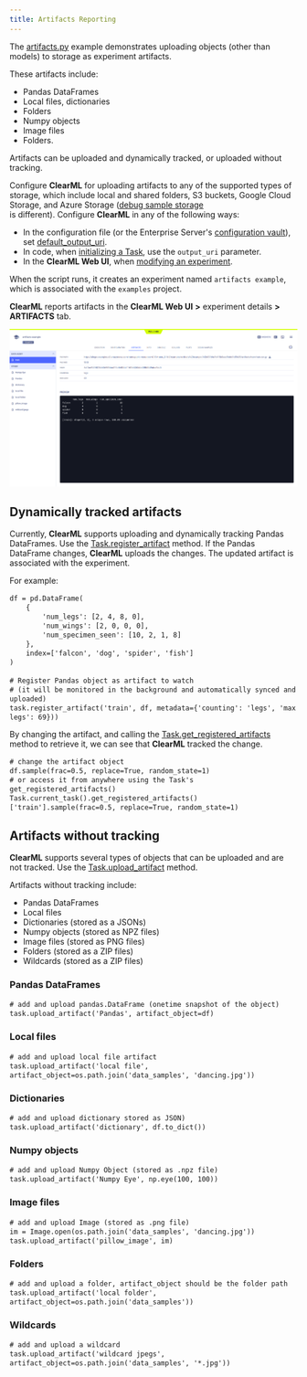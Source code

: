 ```yaml
---
title: Artifacts Reporting
---
```


The [artifacts.py](https://github.com/allegroai/clearml/blob/master/examples/reporting/artifacts.py) example demonstrates 
uploading objects (other than models) to storage as experiment artifacts. 

These artifacts include: 
* Pandas DataFrames 
* Local files, dictionaries
* Folders
* Numpy objects
* Image files
* Folders. 
  
Artifacts can be uploaded and dynamically tracked, or uploaded without tracking. 

<a name="configure_artifact_storage" class="tr_top_negative"></a>

Configure **ClearML** for uploading artifacts to any of the supported types of storage, which include local and shared folders, 
S3 buckets, Google Cloud Storage, and Azure Storage ([debug sample storage](../../references/sdk/logger.md#set_default_upload_destination)  
is different). Configure **ClearML** in any of the following ways:

* In the configuration file (or the Enterprise Server's [configuration vault](../../webapp/webapp_profile.md#configuration-vault)), set [default_output_uri](../../configs/clearml_conf.md#sdkdevelopment).
* In code, when [initializing a Task](../../references/sdk/task.md#taskinit), use the `output_uri` parameter.
* In the **ClearML Web UI**, when [modifying an experiment](../../webapp/webapp_exp_tuning.md#output-destination).

When the script runs, it creates an experiment named `artifacts example`, which is associated with the `examples` project. 

**ClearML** reports artifacts in the **ClearML Web UI** **>** experiment details **>** **ARTIFACTS** tab.

![image](../../img/examples_reporting_03.png)

## Dynamically tracked artifacts

Currently, **ClearML** supports uploading and dynamically tracking Pandas DataFrames. Use the [Task.register_artifact](../../references/sdk/task.md#register_artifact)
method. If the Pandas DataFrame changes, **ClearML** uploads the changes. The updated artifact is associated with the experiment.

For example:

    df = pd.DataFrame(
        {
            'num_legs': [2, 4, 8, 0],
            'num_wings': [2, 0, 0, 0],
            'num_specimen_seen': [10, 2, 1, 8]
        },
        index=['falcon', 'dog', 'spider', 'fish']
    )

    # Register Pandas object as artifact to watch
    # (it will be monitored in the background and automatically synced and uploaded)
    task.register_artifact('train', df, metadata={'counting': 'legs', 'max legs': 69}))

By changing the artifact, and calling the [Task.get_registered_artifacts](../../references/sdk/task.md#get_registered_artifacts) 
method to retrieve it, we can see that **ClearML** tracked the change.

    # change the artifact object
    df.sample(frac=0.5, replace=True, random_state=1)
    # or access it from anywhere using the Task's get_registered_artifacts()
    Task.current_task().get_registered_artifacts()['train'].sample(frac=0.5, replace=True, random_state=1)

## Artifacts without tracking

**ClearML** supports several types of objects that can be uploaded and are not tracked. Use the [Task.upload_artifact](../../references/sdk/task.md#upload_artifact) 
method. 

Artifacts without tracking include:

* Pandas DataFrames
* Local files
* Dictionaries (stored as a JSONs)
* Numpy objects (stored as NPZ files)
* Image files (stored as PNG files)
* Folders (stored as a ZIP files)
* Wildcards (stored as a ZIP files)

### Pandas DataFrames

    # add and upload pandas.DataFrame (onetime snapshot of the object)
    task.upload_artifact('Pandas', artifact_object=df)

### Local files

    # add and upload local file artifact
    task.upload_artifact('local file', artifact_object=os.path.join('data_samples', 'dancing.jpg'))

### Dictionaries

    # add and upload dictionary stored as JSON)
    task.upload_artifact('dictionary', df.to_dict())

### Numpy objects

    # add and upload Numpy Object (stored as .npz file)
    task.upload_artifact('Numpy Eye', np.eye(100, 100))

### Image files

    # add and upload Image (stored as .png file)
    im = Image.open(os.path.join('data_samples', 'dancing.jpg'))
    task.upload_artifact('pillow_image', im)

### Folders

    # add and upload a folder, artifact_object should be the folder path
    task.upload_artifact('local folder', artifact_object=os.path.join('data_samples'))

### Wildcards

    # add and upload a wildcard
    task.upload_artifact('wildcard jpegs', artifact_object=os.path.join('data_samples', '*.jpg'))